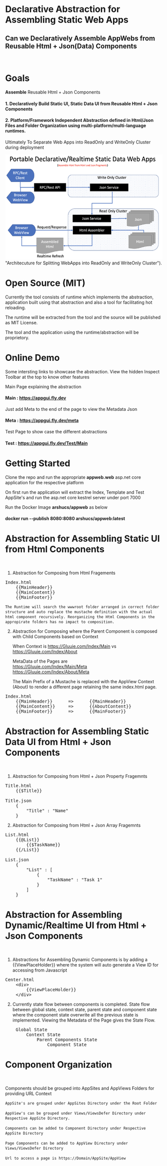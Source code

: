 # Declarative Abstraction for Assembling Static Web Apps 

## Can we Declaratively **Assemble AppWebs** from Reusable Html + Json(Data) Components 

<br/>

# Goals

**Assemble** Reusable Html + Json Components

#### 1. Declaratively Build Static UI, Static Data UI from Reusable Html + Json Components

#### 2. Platform/Framework Independent Abstraction defined in Html/Json Files and Folder Organization using multi-platform/multi-language runtimes.

Ultimately To Separate Web Apps into ReadOnly and WriteOnly Cluster during deployment

![Declaratively Build Web Apps in ReadOnly and WriteOnly Cluster](documents/appweb.png) "Architecuture for Splitting WebApps into ReadOnly and WriteOnly Cluster").

# Open Source (MIT)

Currently the tool consists of runtime which implements the abstraction, application built using that abstraction and also a tool for facilitating hot reloading.

The runtime will be extracted from the tool and  the source will be published as MIT License.

The tool and the application using the runtime/abstraction will be proprietory.

# Online Demo

Some intersting links to showcase the abstraction. View the hidden Inspect Toolbar at the top to know other features

Main Page explaining the abstraction
#### Main : https://appgui.fly.dev

Just add Meta to the end of the page to view the Metadata Json
#### Meta : https://appgui.fly.dev/meta

Test Page to show case the different abstractions
#### Test : https://appgui.fly.dev/Test/Main

# Getting Started

Clone the repo and run the appropriate **appweb.web** asp.net core application for the respective platform

On first run the application will extract the Index, Template and Test AppSite's and run the asp.net core kestrel server under port 7000

Run the Docker Image **arshucs/appweb** as below
#### docker run --publish 8080:8080 arshucs/appweb:latest


# Abstraction for Assembling Static UI from Html Components

<br/>

1. Abstraction for Composing from Html Fragements

<pre>
Index.html
    {{MainHeader}}    
    {{MainContent}}
    {{MainFooter}}
</pre>

    The Runtime will search the wwwroot folder arranged in correct folder structure and auto replace the mustache definition with the actual html component recursively. Reorganizing the Html Components in the appropirate folders has no impact to composition.

2. Abstraction for Composing where the Parent Component is composed with Child Components based on Context

    When Context is https://Gluuie.com/Index/Main vs https://Gluuie.com/Index/About

    MetaData of the Pages are    
    https://Gluuie.com/Index/Main/Meta    
    https://Gluuie.com/Index/About/Meta

    The Main Prefix of a Mustache is replaced with the AppView Context (About) to render a different page retaining the same index.html page.

<pre>
Index.html
    {{MainHeader}}      =>      {{MainHeader}}
    {{MainContent}}     =>      {{AboutContent}} 
    {{MainFooter}}      =>      {{MainFooter}}
</pre>

# Abstraction for Assembling Static Data UI from Html + Json Components

<br/>

1. Abstraction for Composing from Html + Json Property Fragemnts

<pre>
Title.html
    {{$Title}}

Title.json
    {
        "Title" : "Name"
    }
</pre>

2. Abstraction for Composing from Html + Json Array Fragemnts

<pre>
List.html
    {{@List}}
        {{$TaskName}}
    {{/List}}

List.json
    {
        "List" : [
            {
                "TaskName" : "Task 1"
            }
        ]
    }
</pre>

# Abstraction for Assembling Dynamic/Realtime UI from Html + Json Components

<br/>

1. Abstractions for Assembling Dynamic Components is by adding a {{ViewPlaceHolder}} where the system will auto generate a View ID for accessing from Javascript

<pre>
Center.html
    &lt;div&gt;     
        {{ViewPlaceHolder}}
    &lt;/div&gt;     
</pre>

2. Currently state flow between components is completed. State flow between global state, context state, parent state and component state where the component state overwrite all the previous state is implemented. Viewing the Metadata of the Page gives the State Flow.

<pre>
    Global State
        Context State
            Parent Components State
                Component State
</pre>

# Component Organization 

<br/>

Components should be grouped into AppSites and AppViews Folders for providing URL Context

    AppSite's are grouped under AppSites Directory under the Root Folder 

    AppView's can be grouped under Views/ViewsDefer Directory under Respective AppSite Directory.

    Components can be added to Component Directory under Respective AppSite Directory 

    Page Components can be added to AppView Directory under Views/ViewsDefer Directory

    Url to access a page is https://Domain/AppSite/AppView
